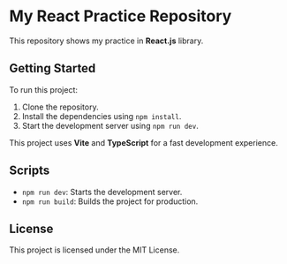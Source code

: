 # My React Practice Repository

This repository shows my practice in **React.js** library.

## Getting Started

To run this project:

1. Clone the repository.
2. Install the dependencies using `npm install`.
3. Start the development server using `npm run dev`.

This project uses **Vite** and **TypeScript** for a fast development experience.

## Scripts

- `npm run dev`: Starts the development server.
- `npm run build`: Builds the project for production.

## License

This project is licensed under the MIT License.
